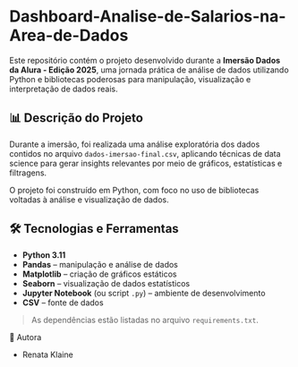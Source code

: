 # Dashboard-Analise-de-Salarios-na-Area-de-Dados

Este repositório contém o projeto desenvolvido durante a **Imersão Dados da Alura - Edição 2025**, uma jornada prática de análise de dados utilizando Python e bibliotecas poderosas para manipulação, visualização e interpretação de dados reais.

## 📊 Descrição do Projeto

Durante a imersão, foi realizada uma análise exploratória dos dados contidos no arquivo `dados-imersao-final.csv`, aplicando técnicas de data science para gerar insights relevantes por meio de gráficos, estatísticas e filtragens.

O projeto foi construído em Python, com foco no uso de bibliotecas voltadas à análise e visualização de dados.

## 🛠️ Tecnologias e Ferramentas

- **Python 3.11**
- **Pandas** – manipulação e análise de dados
- **Matplotlib** – criação de gráficos estáticos
- **Seaborn** – visualização de dados estatísticos
- **Jupyter Notebook** (ou script `.py`) – ambiente de desenvolvimento
- **CSV** – fonte de dados

> As dependências estão listadas no arquivo `requirements.txt`.

👤 Autora
- Renata Klaine
